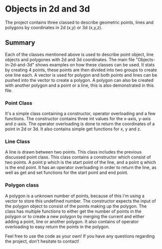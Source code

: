 # Objects in 2d and 3d

The project contains three classed to describe geometric points, lines and polygons by coordinates in 2d (x,y) or 3d (x,y,z).

## Summary

Each of the classes mentioned above is used to describe point object, line objects and polygones with 2d and 3d coordinates. The main file "Objects-in-2d-and-3d" shows examples on how these classes can be used. 
It stats by creating 4 points, these points are then divided into two groups to create one line each. A vector is used for polygon and both points and lines can be pushed into the vector to create a polygon. 
A polygon can also be created with another polygon and a point or a line, this is also demonstrated in this file.

### Point Class

It's a simple class containing a constructor, operator overloading and a few functions. The constructor contains three int values for the x-axis, y-axis and z-axis. 
The operator overloading is done to return the coordinates of a point in 2d or 3d. It also contains simple get functions for x, y and z. 

### Line Class

A line is drawn between two points. This class includes the previous discussed point class. This class contains a constructor which consist of two points.
A point p which is the start point of the line, and a point q which is the end point. It has an operator overloading in order to return the line, as well as get and set functions for the start point and end point.

### Polygon class

A polygon is a unknown number of points, because of this i'm using a vector to store this undefined number. The constructor expects the input of the polygon object to consist of the points making up the polygon.
The class has multiple functions to either get the number of points in the polygon or to create a new polygon by merging the current and either adding a point, line or another polygon.
It also contains of operator overloading to easy return the points in the polygon. 

Feel free to use the code as your own! If you have any questions regarding the project, don't hesitate to contact! 
